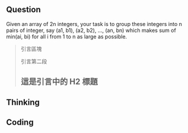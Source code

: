 ## Question
Given an array of 2n integers, your task is to group these integers into n pairs of integer, say (a1, b1), (a2, b2), ..., (an, bn) which makes sum of min(ai, bi) for all i from 1 to n as large as possible.
> 引言區塊
> 
> 引言第二段
>
> ## 這是引言中的 H2 標題
## Thinking
## Coding
